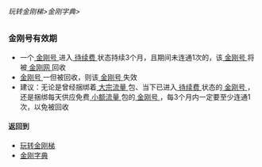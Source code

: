###### 玩转金刚梯>金刚字典>
### 金刚号有效期

- 一个[ 金刚号 ]()进入[ 待续费 ]()状态持续3个月，且期间未连通1次的，该[ 金刚号 ]()将被[ 金刚网 ]()回收
- [ 金刚号 ]()一但被回收，则该[ 金刚号 ]()失效
- 建议：无论是曾经捆绑着[ 大宗流量 ]()包、当下已进入[ 待续费 ]()状态的[ 金刚号 ]()，还是捆绑每天供应免费[ 小额流量 ]()包的[ 金刚号 ]()，每3个月内一定要至少连通1次，以免被回收


#### 返回到
- [玩转金刚梯](https://github.com/a2zitpro/web/blob/master/LadderFree/A.md)
- [金刚字典](https://github.com/a2zitpro/web/blob/master/LadderFree/kkDictionary/KKDictionary.md)



